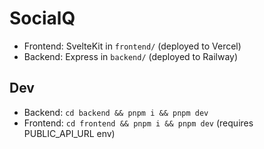 # SocialQ

- Frontend: SvelteKit in `frontend/` (deployed to Vercel)
- Backend: Express in `backend/` (deployed to Railway)

## Dev
- Backend: `cd backend && pnpm i && pnpm dev`
- Frontend: `cd frontend && pnpm i && pnpm dev` (requires PUBLIC_API_URL env)
